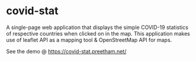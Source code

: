 # covid-stat

A single-page web application that displays the simple COVID-19 statistics of respective countries when clicked on in the map.
This application makes use of leaflet API as a mapping tool & OpenStreetMap API for maps.

See the demo @ https://covid-stat.preetham.net/
